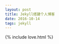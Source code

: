 ```yaml
---
layout: post
title: Jekyll搭建个人博客
date: 2016-10-14 
tags: jekyll   
---
```


{% include love.html %}
